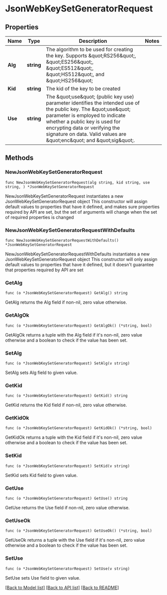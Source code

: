 # JsonWebKeySetGeneratorRequest

## Properties

Name | Type | Description | Notes
------------ | ------------- | ------------- | -------------
**Alg** | **string** | The algorithm to be used for creating the key. Supports \&quot;RS256\&quot;, \&quot;ES256\&quot;, \&quot;ES512\&quot;, \&quot;HS512\&quot;, and \&quot;HS256\&quot; | 
**Kid** | **string** | The kid of the key to be created | 
**Use** | **string** | The \&quot;use\&quot; (public key use) parameter identifies the intended use of the public key. The \&quot;use\&quot; parameter is employed to indicate whether a public key is used for encrypting data or verifying the signature on data. Valid values are \&quot;enc\&quot; and \&quot;sig\&quot;. | 

## Methods

### NewJsonWebKeySetGeneratorRequest

`func NewJsonWebKeySetGeneratorRequest(alg string, kid string, use string, ) *JsonWebKeySetGeneratorRequest`

NewJsonWebKeySetGeneratorRequest instantiates a new JsonWebKeySetGeneratorRequest object
This constructor will assign default values to properties that have it defined,
and makes sure properties required by API are set, but the set of arguments
will change when the set of required properties is changed

### NewJsonWebKeySetGeneratorRequestWithDefaults

`func NewJsonWebKeySetGeneratorRequestWithDefaults() *JsonWebKeySetGeneratorRequest`

NewJsonWebKeySetGeneratorRequestWithDefaults instantiates a new JsonWebKeySetGeneratorRequest object
This constructor will only assign default values to properties that have it defined,
but it doesn't guarantee that properties required by API are set

### GetAlg

`func (o *JsonWebKeySetGeneratorRequest) GetAlg() string`

GetAlg returns the Alg field if non-nil, zero value otherwise.

### GetAlgOk

`func (o *JsonWebKeySetGeneratorRequest) GetAlgOk() (*string, bool)`

GetAlgOk returns a tuple with the Alg field if it's non-nil, zero value otherwise
and a boolean to check if the value has been set.

### SetAlg

`func (o *JsonWebKeySetGeneratorRequest) SetAlg(v string)`

SetAlg sets Alg field to given value.


### GetKid

`func (o *JsonWebKeySetGeneratorRequest) GetKid() string`

GetKid returns the Kid field if non-nil, zero value otherwise.

### GetKidOk

`func (o *JsonWebKeySetGeneratorRequest) GetKidOk() (*string, bool)`

GetKidOk returns a tuple with the Kid field if it's non-nil, zero value otherwise
and a boolean to check if the value has been set.

### SetKid

`func (o *JsonWebKeySetGeneratorRequest) SetKid(v string)`

SetKid sets Kid field to given value.


### GetUse

`func (o *JsonWebKeySetGeneratorRequest) GetUse() string`

GetUse returns the Use field if non-nil, zero value otherwise.

### GetUseOk

`func (o *JsonWebKeySetGeneratorRequest) GetUseOk() (*string, bool)`

GetUseOk returns a tuple with the Use field if it's non-nil, zero value otherwise
and a boolean to check if the value has been set.

### SetUse

`func (o *JsonWebKeySetGeneratorRequest) SetUse(v string)`

SetUse sets Use field to given value.



[[Back to Model list]](../README.md#documentation-for-models) [[Back to API list]](../README.md#documentation-for-api-endpoints) [[Back to README]](../README.md)


